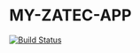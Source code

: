 # MY-ZATEC-APP

[![Build Status](https://app.travis-ci.com/ucheka22/MY-ZATEC-APP.svg?branch=main)](https://app.travis-ci.com/ucheka22/MY-ZATEC-APP)